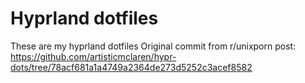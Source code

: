 # Hyprland dotfiles
These are my hyprland dotfiles
Original commit from r/unixporn post: https://github.com/artisticmclaren/hypr-dots/tree/78acf681a1a4749a2364de273d5252c3acef8582